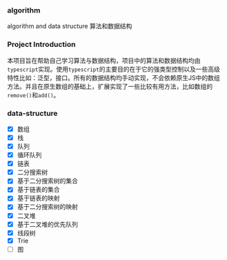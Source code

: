 ### algorithm
algorithm and data structure 算法和数据结构

### Project Introduction
本项目旨在帮助自己学习算法与数据结构，项目中的算法和数据结构均由`typescript`实现。使用`typescript`的主要目的在于它的强类型控制以及一些高级特性比如：泛型，接口。所有的数据结构均手动实现，不会依赖原生JS中的数组方法。并且在原生数组的基础上，扩展实现了一些比较有用方法，比如数组的`remove()`和`add()`。

### data-structure
- [x] 数组
- [x] 栈
- [x] 队列
- [x] 循环队列
- [x] 链表
- [x] 二分搜索树
- [x] 基于二分搜索树的集合
- [x] 基于链表的集合
- [x] 基于链表的映射
- [x] 基于二分搜索树的映射
- [x] 二叉堆
- [x] 基于二叉堆的优先队列
- [x] 线段树
- [x] Trie
- [ ] 图

